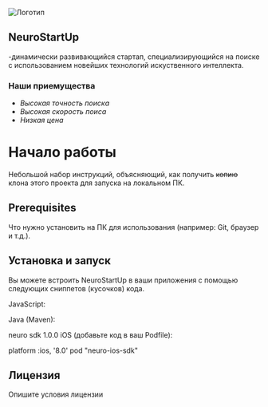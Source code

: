 ![Логотип](https://camo.githubusercontent.com/c6727c717cad1e4820481abb87524f90782445c5/68747470733a2f2f692e696d6775722e636f6d2f495a4f525769492e706e67)
## **NeuroStartUp**
-динамически развивающийся стартап, специализирующийся на поиске с использованием новейших технологий искуственного интеллекта.

### Наши приемущества
* *Высокая точность поиска*
* *Высокая скорость поиса*
* *Низкая цена*

# **Начало работы**
Небольшой набор инструкций, объясняющий, как получить ~~копию~~ клона этого проекта для запуска на локальном ПК.
## Prerequisites
Что нужно установить на ПК для использования (например: Git, браузер и т.д.).
## Установка и запуск
Вы можете встроить NeuroStartUp в ваши приложения с помощью следующих сниппетов (кусочков) кода.

JavaScript:

<script src="https://localhost/neuro.sdk.min.js"></script>
Java (Maven):

<dependency>
  <groupId>neuro</groupId>
  <artifactId>sdk</artifactId>
  <version>1.0.0</version>
</dependency>
iOS (добавьте код в ваш Podfile):

platform :ios, '8.0'
pod "neuro-ios-sdk"
## Лицензия
Опишите условия лицензии